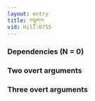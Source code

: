 ```yaml
---
layout: entry
title: བསྟུགས་
vid: Hill:0755
---
```

### Dependencies (N = 0)


### Two overt arguments


### Three overt arguments
